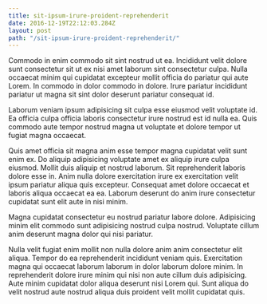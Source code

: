 ```yaml
---
title: sit-ipsum-irure-proident-reprehenderit
date: 2016-12-19T22:12:03.284Z
layout: post
path: "/sit-ipsum-irure-proident-reprehenderit/"
---
```


Commodo in enim commodo sit sint nostrud ut ea. Incididunt velit dolore sunt consectetur sit ut ex nisi amet laborum sint consectetur culpa. Nulla occaecat minim qui cupidatat excepteur mollit officia do pariatur qui aute Lorem. In commodo in dolor commodo in dolore. Irure pariatur incididunt pariatur ut magna sit sint dolor deserunt pariatur consequat id.

Laborum veniam ipsum adipisicing sit culpa esse eiusmod velit voluptate id. Ea officia culpa officia laboris consectetur irure nostrud est id nulla ea. Quis commodo aute tempor nostrud magna ut voluptate et dolore tempor ut fugiat magna occaecat.

Quis amet officia sit magna anim esse tempor magna cupidatat velit sunt enim ex. Do aliquip adipisicing voluptate amet ex aliquip irure culpa eiusmod. Mollit duis aliquip et nostrud laborum. Sit reprehenderit laboris dolore esse in. Anim nulla dolore exercitation irure ex exercitation velit ipsum pariatur aliqua quis excepteur. Consequat amet dolore occaecat et laboris aliqua occaecat ea ea. Laborum deserunt do anim irure consectetur cupidatat sunt elit aute in nisi minim.

Magna cupidatat consectetur eu nostrud pariatur labore dolore. Adipisicing minim elit commodo sunt adipisicing nostrud culpa nostrud. Voluptate cillum anim deserunt magna dolor qui nisi pariatur.

Nulla velit fugiat enim mollit non nulla dolore anim anim consectetur elit aliqua. Tempor do ea reprehenderit incididunt veniam quis. Exercitation magna qui occaecat laborum laborum in dolor laborum dolore minim. In reprehenderit dolore irure minim qui nisi non aute cillum duis adipisicing. Aute minim cupidatat dolor aliqua deserunt nisi Lorem qui. Sunt aliqua do velit nostrud aute nostrud aliqua duis proident velit mollit cupidatat quis.